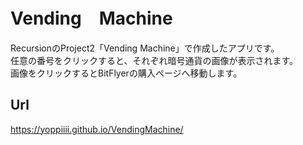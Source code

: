 # Vending　Machine
RecursionのProject2「Vending Machine」で作成したアプリです。<br>
任意の番号をクリックすると、それぞれ暗号通貨の画像が表示されます。<br>
画像をクリックするとBitFlyerの購入ページへ移動します。

## Url
https://yoppiiii.github.io/VendingMachine/
